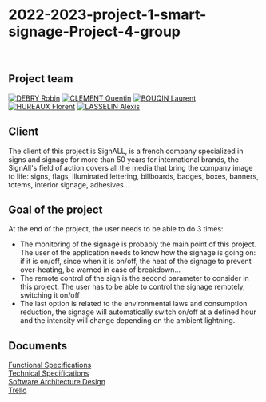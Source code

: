# 2022-2023-project-1-smart-signage-Project-4-group

<br>

## Project team
[![DEBRY Robin](https://avatars.githubusercontent.com/u/91249812?s=64)](https://github.com/robin-debry)
[![CLEMENT Quentin](https://avatars.githubusercontent.com/u/91249878?s=64)](https://github.com/Quentin-Clement)
[![BOUQIN Laurent](https://avatars.githubusercontent.com/u/71769489?s=64)](https://github.com/laurentbouquin)
[![HUREAUX Florent](https://avatars.githubusercontent.com/u/71769655?s=64)](https://github.com/florenthureaux)
[![LASSELIN Alexis](https://avatars.githubusercontent.com/u/114481578?s=64)](https://github.com/AlexisLasselin)

## Client

The client of this project is SignALL, is a french company specialized in signs and signage for more than 50 years for international brands, the SignAll's field of action covers all the media that bring the company image to life: signs, flags, illuminated lettering, billboards, badges, boxes, banners, totems, interior signage, adhesives...

## Goal of the project

At the end of the project, the user needs to be able to do 3 times: <br>
* The monitoring of the signage is probably the main point of this project. The user of the application needs to know how the signage is going on: if it is on/off, since when it is on/off, the heat of the signage to prevent over-heating, be warned in case of breakdown...
* The remote control of the sign is the second parameter to consider in this project. The user has to be able to control the signage remotely, switching it on/off 
* The last option is related to the environmental laws and consumption reduction, the signage will automatically switch on/off at a defined hour and the intensity will change depending on the ambient lightning.

## Documents

[Functional Specifications](Documents/Functional-Specifications.md) <br>
[Technical Specifications](Documents/Technical-Specifications.md) <br>
[Software Architecture Design](Documents/SoftwareArchitecture.jpeg) <br>
[Trello](https://trello.com/invite/b/B07Tt8rD/78289c46ec0aa3a92d3a52d16fa3fd65/group4)
